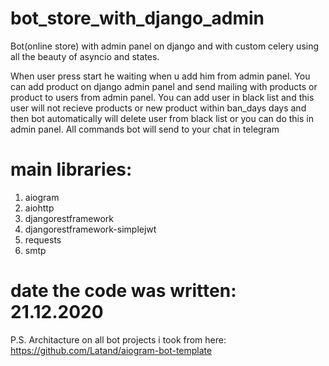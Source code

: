 # bot_store_with_django_admin
Bot(online store) with admin panel on django and with custom celery using all the beauty of asyncio and states. 

When user press start he waiting when u add him from admin panel. 
You can add product on django admin panel and send mailing with products or product to users from admin panel.
You can add user in black list and this user will not recieve products or new product within ban_days days
and then bot automatically will delete user from black list or you can do this in admin panel.
All commands bot will send to your chat in telegram

# main libraries:
1) aiogram
2) aiohttp
3) djangorestframework
4) djangorestframework-simplejwt
5) requests
6) smtp

# date the code was written: 21.12.2020


P.S. Architacture on all bot projects i took from here: https://github.com/Latand/aiogram-bot-template    
